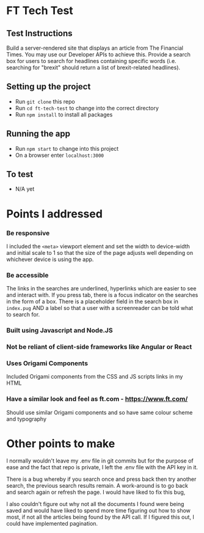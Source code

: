 # FT Tech Test

## Test Instructions

Build a server-rendered site that displays an article from The Financial Times. You may use our Developer APIs to achieve this.
Provide a search box for users to search for headlines containing specific words (i.e. searching for "brexit" should return a list of brexit-related headlines).

## Setting up the project

- Run `git clone` this repo
- Run `cd ft-tech-test` to change into the correct directory
- Run `npm install` to install all packages

## Running the app

- Run `npm start` to change into this project
- On a browser enter `localhost:3000`


## To test
- N/A yet

# Points I addressed


### Be responsive
I included the `<meta>` viewport element and set the width to device-width and initial scale to 1 so that the size of the page adjusts well depending on whichever device is using the app.

### Be accessible 
The links in the searches are underlined, hyperlinks which are easier to see and interact with.
If you press tab, there is a focus indicator on the searches in the form of a box.
There is a placeholder field in the search box in `index.pug` AND a label so that a user with a screenreader can be told what to search for.


### Built using Javascript and Node.JS
### Not be reliant of client-side frameworks like Angular or React 
### Uses Origami Components
Included Origami components from the CSS and JS scripts links in my HTML
### Have a similar look and feel as ft.com - https://www.ft.com/
Should use similar Origami components and so have same colour scheme and typography

# Other points to make

I normally wouldn't leave my .env file in git commits but for the purpose of ease and the fact that repo is private, I left the .env file with the API key in it.

There is a bug whereby if you search once and press back then try another search, the previous search results remain. A work-around is to go back and search again or refresh the page. I would have liked to fix this bug,

I also couldn't figure out why not all the documents I found were being saved and would have liked to spend more time figuring out how to show most, if not all the articles being found by the API call. If I figured this out, I could have implemented pagination.
